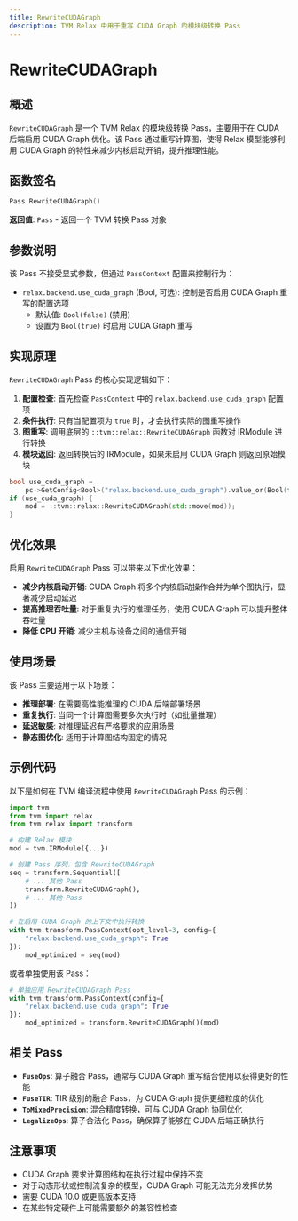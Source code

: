 ```yaml
---
title: RewriteCUDAGraph
description: TVM Relax 中用于重写 CUDA Graph 的模块级转换 Pass
---
```


# RewriteCUDAGraph

## 概述

`RewriteCUDAGraph` 是一个 TVM Relax 的模块级转换 Pass，主要用于在 CUDA 后端启用 CUDA Graph 优化。该 Pass 通过重写计算图，使得 Relax 模型能够利用 CUDA Graph 的特性来减少内核启动开销，提升推理性能。

## 函数签名

```cpp
Pass RewriteCUDAGraph()
```

**返回值**: `Pass` - 返回一个 TVM 转换 Pass 对象

## 参数说明

该 Pass 不接受显式参数，但通过 `PassContext` 配置来控制行为：

- `relax.backend.use_cuda_graph` (Bool, 可选): 控制是否启用 CUDA Graph 重写的配置选项
  - 默认值: `Bool(false)` (禁用)
  - 设置为 `Bool(true)` 时启用 CUDA Graph 重写

## 实现原理

`RewriteCUDAGraph` Pass 的核心实现逻辑如下：

1. **配置检查**: 首先检查 `PassContext` 中的 `relax.backend.use_cuda_graph` 配置项
2. **条件执行**: 只有当配置项为 `true` 时，才会执行实际的图重写操作
3. **图重写**: 调用底层的 `::tvm::relax::RewriteCUDAGraph` 函数对 IRModule 进行转换
4. **模块返回**: 返回转换后的 IRModule，如果未启用 CUDA Graph 则返回原始模块

```cpp
bool use_cuda_graph = 
    pc->GetConfig<Bool>("relax.backend.use_cuda_graph").value_or(Bool(false))->value;
if (use_cuda_graph) {
    mod = ::tvm::relax::RewriteCUDAGraph(std::move(mod));
}
```

## 优化效果

启用 `RewriteCUDAGraph` Pass 可以带来以下优化效果：

- **减少内核启动开销**: CUDA Graph 将多个内核启动操作合并为单个图执行，显著减少启动延迟
- **提高推理吞吐量**: 对于重复执行的推理任务，使用 CUDA Graph 可以提升整体吞吐量
- **降低 CPU 开销**: 减少主机与设备之间的通信开销

## 使用场景

该 Pass 主要适用于以下场景：

- **推理部署**: 在需要高性能推理的 CUDA 后端部署场景
- **重复执行**: 当同一个计算图需要多次执行时（如批量推理）
- **延迟敏感**: 对推理延迟有严格要求的应用场景
- **静态图优化**: 适用于计算图结构固定的情况

## 示例代码

以下是如何在 TVM 编译流程中使用 `RewriteCUDAGraph` Pass 的示例：

```python
import tvm
from tvm import relax
from tvm.relax import transform

# 构建 Relax 模块
mod = tvm.IRModule({...})

# 创建 Pass 序列，包含 RewriteCUDAGraph
seq = transform.Sequential([
    # ... 其他 Pass
    transform.RewriteCUDAGraph(),
    # ... 其他 Pass
])

# 在启用 CUDA Graph 的上下文中执行转换
with tvm.transform.PassContext(opt_level=3, config={
    "relax.backend.use_cuda_graph": True
}):
    mod_optimized = seq(mod)
```

或者单独使用该 Pass：

```python
# 单独应用 RewriteCUDAGraph Pass
with tvm.transform.PassContext(config={
    "relax.backend.use_cuda_graph": True
}):
    mod_optimized = transform.RewriteCUDAGraph()(mod)
```

## 相关 Pass

- **`FuseOps`**: 算子融合 Pass，通常与 CUDA Graph 重写结合使用以获得更好的性能
- **`FuseTIR`**: TIR 级别的融合 Pass，为 CUDA Graph 提供更细粒度的优化
- **`ToMixedPrecision`**: 混合精度转换，可与 CUDA Graph 协同优化
- **`LegalizeOps`**: 算子合法化 Pass，确保算子能够在 CUDA 后端正确执行

## 注意事项

- CUDA Graph 要求计算图结构在执行过程中保持不变
- 对于动态形状或控制流复杂的模型，CUDA Graph 可能无法充分发挥优势
- 需要 CUDA 10.0 或更高版本支持
- 在某些特定硬件上可能需要额外的兼容性检查
